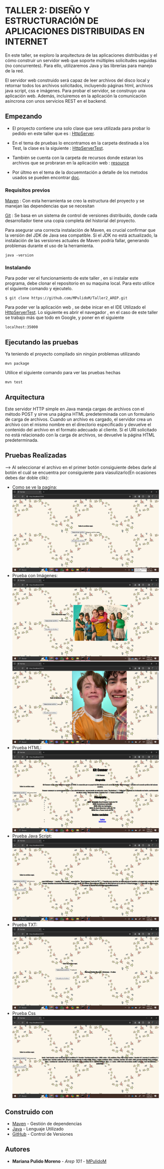 # TALLER 2: DISEÑO Y ESTRUCTURACIÓN DE APLICACIONES DISTRIBUIDAS EN INTERNET

En este taller, se exploro la arquitectura de las aplicaciones distribuidas y el cómo construir un servidor web que soporte múltiples solicitudes seguidas (no concurrentes). Para ello, utilizaremos Java y las librerías para manejo de la red.

El servidor web construido será capaz de leer archivos del disco local y retornar todos los archivos solicitados, incluyendo páginas html, archivos java script, css e imágenes. Para probar el servidor, se construyo una aplicación web. Además, incluiremos en la aplicación la comunicación asíncrona con unos servicios REST en el backend.

## Empezando

- El proyecto contiene una solo clase que sera utilizada para probar lo pedido en este taller  que es : [HttpServer](https://github.com/MPulidoM/Taller2_AREP/blob/main/Taller2_AREP/src/main/java/edu/escuelaing/arem/ASE/app/HttpServer.java).
  
- En el tema de pruebas lo encontramos en la carpeta destinada a los Test, la clase es la siguiente :  [HttpServerTest](https://github.com/MPulidoM/Taller2_AREP/blob/main/Taller2_AREP/src/test/java/edu/escuelaing/arem/ASE/app/HttpServerTest.java).
  
- También se cuenta con la carpeta de recursos donde estaran los archivos que se probraran en la aplicación web : [resource](https://github.com/MPulidoM/Taller2_AREP/tree/main/Taller2_AREP/src/main/resource)
  
- Por últmo en el tema de la docuemntación a detalle de los metodos usados se pueden encontrar [doc](https://github.com/MPulidoM/Taller2_AREP/tree/main/Taller2_AREP/doc).

   
### Requisitos previos

[Maven](https://maven.apache.org/) : Con esta herramienta se creo la estructura del proyecto y se manejan las dependencias que se necesitan

[Git](https://git-scm.com/) : Se basa en un sistema de control de versiones distribuido, donde cada desarrollador tiene una copia completa del historial del proyecto.

Para asegurar una correcta instalación de Maven, es crucial confirmar que la versión del JDK de Java sea compatible. Si el JDK no está actualizado, la instalación de las versiones actuales de Maven podría fallar, generando problemas durante el uso de la herramienta.
```
java -version 
```

### Instalando

Para poder ver el funcionamiento de este taller , en si instalar este programa, debe clonar el repositorio en su maquina local. Para esto utilice el siguiente comando y ejecutelo.

```
$ git clone https://github.com/MPulidoM/Taller2_AREP.git
```
Para poder ver la aplicación web , se debe inicar en el IDE Utilizado el [HttpServerTest](https://github.com/MPulidoM/Taller2_AREP/blob/main/Taller2_AREP/src/test/java/edu/escuelaing/arem/ASE/app/HttpServerTest.java). Lo siguiente es abrir el navegador , en el caso de este taller se trabajo más que todo en Google, y poner en el siguiente 
```
localhost:35000
```

## Ejecutando las pruebas

Ya teniendo el proyecto compilado sin ningún problemas utilizando 
```
mvn package
```
Utilice el siguiente comando para ver las pruebas hechas
```
mvn test
```

## Arquitectura

Este servidor HTTP simple en Java maneja cargas de archivos con el método POST y sirve una página HTML predeterminada con un formulario de carga de archivos. Cuando un archivo es cargado, el servidor crea un archivo con el mismo nombre en el directorio especificado y devuelve el contenido del archivo en el formato adecuado al cliente. Si el URI solicitado no está relacionado con la carga de archivos, se devuelve la página HTML predeterminada.

## Pruebas Realizadas

--> Al seleccionar el archivo en el primer botón  consiguiente debes darle al botón el cuál se encuentra por consiguiente para viasulizarlo(En ocasiones debes dar doble clik):                                                                                                                                        

- Como se ve la pagina:
  ![](Imagenes/P1.png)
- Prueba con Imágenes:
 ![](Imagenes/IM1.png)
 ![](Imagenes/IM2.png)
- Prueba HTML:
 ![](Imagenes/HTML.png)
- Prueba Java Script:
 ![](Imagenes/JS.png)
- Prueba TXT:
 ![](Imagenes/TXT.png)
- Prueba Css
 ![](Imagenes/CSS.png)
  


## Construido con

* [Maven](https://maven.apache.org/) - Gestión de dependencias
* [Java](https://www.java.com/es/) - Lenguaje Utilizado
* [GitHub](https://git-scm.com/) - Control de Versiones



## Autores

* **Mariana Pulido Moreno** - *Arep 101* - [MPulidoM](https://github.com/MPulidoM)
